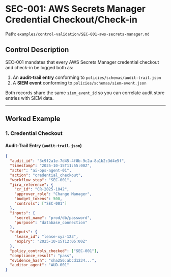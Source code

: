 # SEC-001: AWS Secrets Manager Credential Checkout/Check-in

Path: `examples/control-validation/SEC-001-aws-secrets-manager.md`

## Control Description

SEC-001 mandates that every AWS Secrets Manager credential checkout and check-in be logged both as:

1. An **audit-trail entry** conforming to `policies/schemas/audit-trail.json`  
2. A **SIEM event** conforming to `policies/schemas/siem-event.json`

Both records share the same `siem_event_id` so you can correlate audit store entries with SIEM data.

---

## Worked Example

### 1. Credential Checkout

#### Audit-Trail Entry (`audit-trail.json`)
```json
{
  "audit_id": "3c9f2a1e-7d45-4f8b-9c2a-8a1b2c3d4e5f",
  "timestamp": "2025-10-15T11:55:00Z",
  "actor": "ai-ops-agent-01",
  "action": "credential_checkout",
  "workflow_step": "SEC-001",
  "jira_reference": {
    "cr_id": "CR-2025-1042",
    "approver_role": "Change Manager",
    "budget_tokens": 500,
    "controls": ["SEC-001"]
  },
  "inputs": {
    "secret_name": "prod/db/password",
    "purpose": "database_connection"
  },
  "outputs": {
    "lease_id": "lease-xyz-123",
    "expiry": "2025-10-15T12:05:00Z"
  },
  "policy_controls_checked": ["SEC-001"],
  "compliance_result": "pass",
  "evidence_hash": "sha256:abcd1234...",
  "auditor_agent": "AUD-001"
}
